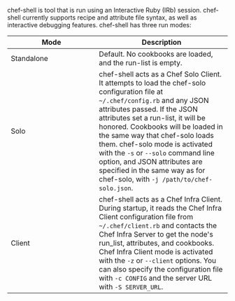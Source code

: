 chef-shell is tool that is run using an Interactive Ruby (IRb) session.
chef-shell currently supports recipe and attribute file syntax, as well
as interactive debugging features. chef-shell has three run modes:

<table>
<colgroup>
<col style="width: 40%" />
<col style="width: 60%" />
</colgroup>
<thead>
<tr class="header">
<th>Mode</th>
<th>Description</th>
</tr>
</thead>
<tbody>
<tr>
<td>Standalone</td>
<td>Default. No cookbooks are loaded, and the run-list is empty.</td>
</tr>
<tr>
<td>Solo</td>
<td>chef-shell acts as a Chef Solo Client. It attempts to load the chef-solo configuration file at <code>~/.chef/config.rb</code> and any JSON attributes passed. If the JSON attributes set a run-list, it will be honored. Cookbooks will be loaded in the same way that chef-solo loads them. chef-solo mode is activated with the <code>-s</code> or <code>--solo</code> command line option, and JSON attributes are specified in the same way as for chef-solo, with <code>-j /path/to/chef-solo.json</code>.</td>
</tr>
<tr>
<td>Client</td>
<td>chef-shell acts as a Chef Infra Client. During startup, it reads the Chef Infra Client configuration file from <code>~/.chef/client.rb</code> and contacts the Chef Infra Server to get the node's run_list, attributes, and cookbooks. Chef Infra Client mode is activated with the <code>-z</code> or <code>--client</code> options. You can also specify the configuration file with <code>-c CONFIG</code> and the server URL with <code>-S SERVER_URL</code>.</td>
</tr>
</tbody>
</table>
